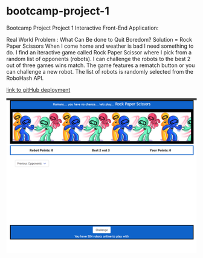 # bootcamp-project-1
Bootcamp Project
Project 1 Interactive Front-End Application:

Real World Problem : What Can Be done to Quit Boredom?
Solution = Rock Paper Scissors
When I come home and weather is bad I need something to do.
I find an iteractive game called Rock Paper Scissor where I pick from a random list of opponents (robots).
I can challenge the robots to the best 2 out of three games wins match.
The game features a rematch button or you can challenge a new robot.
The list of robots is randomly selected from the RoboHash API.







[link to gitHub  deployment ](https://stanjosh.github.io/bootcamp-project-1/)





![screenshot of robots](./images/screenshot-project-1.png)